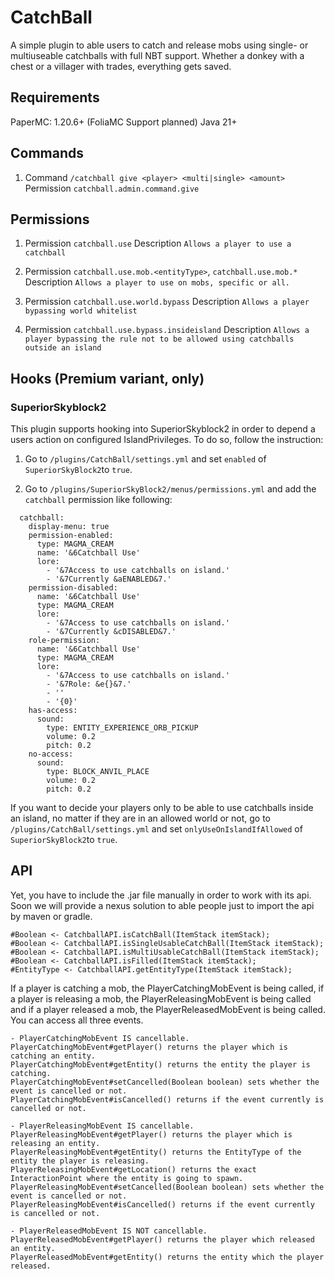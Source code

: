 
# CatchBall

A simple plugin to able users to catch and release mobs using single- or multiuseable catchballs with full NBT support. Whether a donkey with a chest or a villager with trades, everything gets saved. 

## Requirements
PaperMC: 1.20.6+
(FoliaMC Support planned)
Java 21+

## Commands
1) Command `/catchball give <player> <multi|single> <amount>`
 Permission `catchball.admin.command.give`


## Permissions
1) Permission `catchball.use`
 Description `Allows a player to use a catchball`

2) Permission `catchball.use.mob.<entityType>`, `catchball.use.mob.*`
 Description `Allows a player to use on mobs, specific or all.`

3) Permission `catchball.use.world.bypass`
 Description `Allows a player bypassing world whitelist`

4) Permission `catchball.use.bypass.insideisland`
 Description `Allows a player bypassing the rule not to be allowed using catchballs outside an island`
 
## Hooks (Premium variant, only)
### SuperiorSkyblock2
This plugin supports hooking into SuperiorSkyblock2 in order to depend a users action on configured IslandPrivileges. To do so, follow the instruction:

1) Go to
`/plugins/CatchBall/settings.yml` 
and set `enabled` of `SuperiorSkyBlock2`to `true`.

2) Go to
`/plugins/SuperiorSkyBlock2/menus/permissions.yml` and add the `catchball` permission like following:

```
  catchball:
    display-menu: true
    permission-enabled:
      type: MAGMA_CREAM
      name: '&6Catchball Use'
      lore:
        - '&7Access to use catchballs on island.'
        - '&7Currently &aENABLED&7.'
    permission-disabled:
      name: '&6Catchball Use'
      type: MAGMA_CREAM
      lore:
        - '&7Access to use catchballs on island.'
        - '&7Currently &cDISABLED&7.'
    role-permission:
      name: '&6Catchball Use'
      type: MAGMA_CREAM
      lore:
        - '&7Access to use catchballs on island.'
        - '&7Role: &e{}&7.'
        - ''
        - '{0}'
    has-access:
      sound:
        type: ENTITY_EXPERIENCE_ORB_PICKUP
        volume: 0.2
        pitch: 0.2
    no-access:
      sound:
        type: BLOCK_ANVIL_PLACE
        volume: 0.2
        pitch: 0.2
```
If you want to decide your players only to be able to use catchballs inside an island, no matter if they are in an allowed world or not, go to
`/plugins/CatchBall/settings.yml` 
and set `onlyUseOnIslandIfAllowed` of `SuperiorSkyBlock2`to `true`.

## API
Yet, you have to include the .jar file manually in order to work with its api. Soon we will provide a nexus solution to able people just to import the api by maven or gradle. 
```
#Boolean <- CatchballAPI.isCatchBall(ItemStack itemStack);
#Boolean <- CatchballAPI.isSingleUsableCatchBall(ItemStack itemStack);
#Boolean <- CatchballAPI.isMultiUsableCatchBall(ItemStack itemStack);
#Boolean <- CatchballAPI.isFilled(ItemStack itemStack);
#EntityType <- CatchballAPI.getEntityType(ItemStack itemStack);
```
If a player is catching a mob, the PlayerCatchingMobEvent is being called, if a player is releasing a mob, the PlayerReleasingMobEvent is being called and if a player released a mob, the PlayerReleasedMobEvent is being called. You can access all three events.
```
- PlayerCatchingMobEvent IS cancellable.
PlayerCatchingMobEvent#getPlayer() returns the player which is catching an entity.
PlayerCatchingMobEvent#getEntity() returns the entity the player is catching.
PlayerCatchingMobEvent#setCancelled(Boolean boolean) sets whether the event is cancelled or not.
PlayerCatchingMobEvent#isCancelled() returns if the event currently is cancelled or not.

- PlayerReleasingMobEvent IS cancellable.
PlayerReleasingMobEvent#getPlayer() returns the player which is releasing an entity.
PlayerReleasingMobEvent#getEntity() returns the EntityType of the entity the player is releasing.
PlayerReleasingMobEvent#getLocation() returns the exact InteractionPoint where the entity is going to spawn.
PlayerReleasingMobEvent#setCancelled(Boolean boolean) sets whether the event is cancelled or not.
PlayerReleasingMobEvent#isCancelled() returns if the event currently is cancelled or not.

- PlayerReleasedMobEvent IS NOT cancellable.
PlayerReleasedMobEvent#getPlayer() returns the player which released an entity.
PlayerReleasedMobEvent#getEntity() returns the entity which the player released.
```

